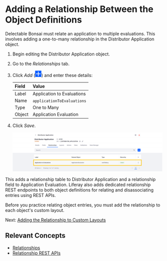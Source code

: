 # Adding a Relationship Between the Object Definitions

Delectable Bonsai must relate an application to multiple evaluations. This involves adding a one-to-many relationship in the Distributor Application object.

1. Begin editing the Distributor Application object.

1. Go to the *Relationships* tab.

1. Click *Add* (![Add Button](../../../images/icon-add.png)) and enter these details:

   | Field  | Value                      |
   |:-------|:---------------------------|
   | Label  | Application to Evaluations |
   | Name   | `applicationToEvaluations` |
   | Type   | One to Many                |
   | Object | Application Evaluation     |

1. Click *Save*.

   ![Add the applicationToEvaluations relationship to the Distributor Application object.](./adding-a-relationship-between-the-object-definitions/images/01.png)

   <!--TASK: ![For the Application Evaluation object, the relationship appears in the Fields tab.](./adding-a-relationship-between-the-object-definitions/images/02.png) -->

   <!--TASK: ![Liferay adds dedicated relationship REST endpoints to both object definitions.](./adding-a-relationship-between-the-object-definitions/images/03.png) -->

This adds a relationship table to Distributor Application and a relationship field to Application Evaluation. Liferay also adds dedicated relationship REST endpoints to both object definitions for relating and disassociating entries using REST APIs.

Before you practice relating object entries, you must add the relationship to each object's custom layout.

Next: [Adding the Relationship to Custom Layouts](./adding-the-relationship-to-custom-layouts.md)

## Relevant Concepts

* [Relationships](https://learn.liferay.com/en/w/dxp/building-applications/objects/creating-and-managing-objects/relationships)
* [Relationship REST APIs](https://learn.liferay.com/en/w/dxp/building-applications/objects/understanding-object-integrations/headless-framework-integration#relationship-rest-apis)
